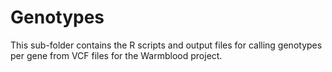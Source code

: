 # Genotypes

This sub-folder contains the R scripts and output files for calling genotypes per gene from VCF files for the Warmblood project. 
